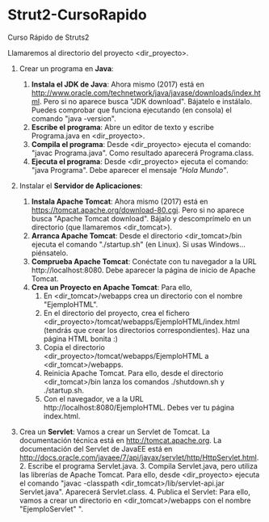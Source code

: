 # Strut2-CursoRapido
Curso Rápido de Struts2

Llamaremos al directorio del proyecto <dir_proyecto>.

1. Crear un programa en **Java**:
	1. **Instala el JDK de Java**: Ahora mismo (2017) está en http://www.oracle.com/technetwork/java/javase/downloads/index.html. Pero si no aparece busca "JDK download". Bájatelo e instálalo. Puedes comprobar que funciona ejecutando (en consola) el comando "java -version".
	2. **Escribe el programa**: Abre un editor de texto y escribe Programa.java en <dir_proyecto>.
	3. **Compila el programa**: Desde <dir_proyecto> ejecuta el comando: "javac Programa.java". Como resultado aparecerá Programa.class.
	4. **Ejecuta el programa**: Desde <dir_proyecto> ejecuta el comando: "java Programa". Debe aparecer el mensaje *"Hola Mundo"*.
	
2. Instalar el **Servidor de Aplicaciones**:
	1. **Instala Apache Tomcat**: Ahora mismo (2017) está en https://tomcat.apache.org/download-80.cgi. Pero si no aparece busca "Apache Tomcat download". Bájalo y descomprímelo en un directorio (que llamaremos <dir_tomcat>).
	2. **Arranca Apache Tomcat**: Desde el directorio <dir_tomcat>/bin ejecuta el comando "./startup.sh" (en Linux). Si usas Windows... piénsatelo. 
	3. **Comprueba Apache Tomcat**: Conéctate con tu navegador a la URL http://localhost:8080. Debe aparecer la página de inicio de Apache Tomcat.
	4. **Crea un Proyecto en Apache Tomcat**: Para ello, 
		1. En <dir_tomcat>/webapps crea un directorio con el nombre "EjemploHTML".
		2. En el directorio del proyecto, crea el fichero <dir_proyecto>/tomcat/webapps/EjemploHTML/index.html (tendrás que crear los directorios correspondientes). Haz una página HTML bonita :)
		4. Copia el directorio <dir_proyecto>/tomcat/webapps/EjemploHTML a <dir_tomcat>/webapps.
		5. Reinicia Apache Tomcat. Para ello, desde el directorio <dir_tomcat>/bin lanza los comandos ./shutdown.sh y ./startup.sh.
		6. Con el navegador, ve a la URL http://localhost:8080/EjemploHTML. Debes ver tu página index.html.
	
3. Crea un **Servlet**: 
	Vamos a crear un Servlet de Tomcat. La documentación técnica está en http://tomcat.apache.org.
	La documentación del Servlet de JavaEE está en http://docs.oracle.com/javaee/7/api/javax/servlet/http/HttpServlet.html.
	2. Escribe el programa Servlet.java.
	3. Compila Servlet.java, pero utiliza las librerías de Apache Tomcat. Para ello, desde <dir_proyecto> ejecuta el comando "javac -classpath <dir_tomcat>/lib/servlet-api.jar Servlet.java". Aparecerá Servlet.class.
	4. Publica el Servlet: Para ello, vamos a crear un directorio en <dir_tomcat>/webapps con el nombre "EjemploServlet"
".
